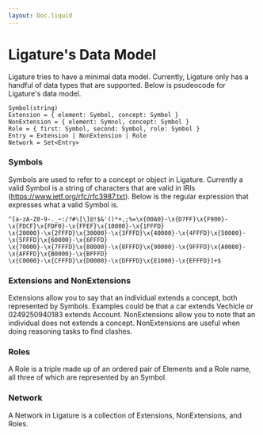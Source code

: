 ```yaml
---
layout: Doc.liquid
---
```


# Ligature's Data Model

Ligature tries to have a minimal data model.
Currently, Ligature only has a handful of data types that are supported.
Below is psudeocode for Ligature's data model.

```
Symbol(string)
Extension = { element: Symbol, concept: Symbol }
NonExtension = { element: Symnol, concept: Symbol }
Role = { first: Symbol, second: Symbol, role: Symbol }
Entry = Extension | NonExtension | Role
Network = Set<Entry>
```

### Symbols

Symbols are used to refer to a concept or object in Ligature.
Currently a valid Symbol is a string of characters that are valid in IRIs (https://www.ietf.org/rfc/rfc3987.txt).
Below is the regular expression that expresses what a valid Symbol is.

```regexp
^[a-zA-Z0-9-._~:/?#\[\]@!$&'()*+,;%=\x{00A0}-\x{D7FF}\x{F900}-\x{FDCF}\x{FDF0}-\x{FFEF}\x{10000}-\x{1FFFD}
\x{20000}-\x{2FFFD}\x{30000}-\x{3FFFD}\x{40000}-\x{4FFFD}\x{50000}-\x{5FFFD}\x{60000}-\x{6FFFD}
\x{70000}-\x{7FFFD}\x{80000}-\x{8FFFD}\x{90000}-\x{9FFFD}\x{A0000}-\x{AFFFD}\x{B0000}-\x{BFFFD}
\x{C0000}-\x{CFFFD}\x{D0000}-\x{DFFFD}\x{E1000}-\x{EFFFD}]+$
```

### Extensions and NonExtensions

Extensions allow you to say that an individual extends a concept, both represented by Symbols.
Examples could be that a car extends Vechicle or 0249250940183 extends Account.
NonExtensions allow you to note that an individual does not extends a concept.
NonExtensions are useful when doing reasoning tasks to find clashes.

### Roles

A Role is a triple made up of an ordered pair of Elements and a Role name, all three of which are represented by an Symbol.

### Network

A Network in Ligature is a collection of Extensions, NonExtensions, and Roles.
